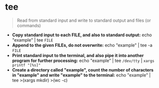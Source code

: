 # tee
> Read from standard input and write to standard output and files (or commands)
- **Copy standard input to each FILE, and also to standard output:**
echo "example" | tee `FILE`
- **Append to the given FILEs, do not overwrite:**
echo "example" | tee -a `FILE`
- **Print standard input to the terminal, and also pipe it into another program for further processing:**
echo "example" | tee `/dev/tty` | `xargs printf "[%s]"`
- **Create a directory called "example", count the number of characters in "example" and write "example" to the terminal:**
echo "example" | tee >(xargs mkdir) >(wc -c)
